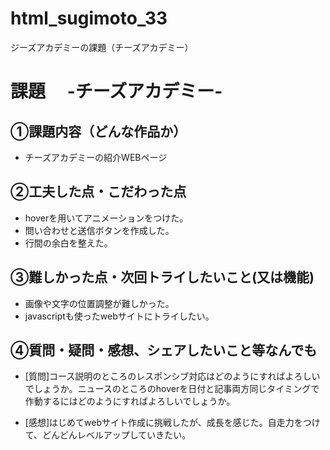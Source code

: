 # html_sugimoto_33
ジーズアカデミーの課題（チーズアカデミー）

# 課題　 -チーズアカデミー-

## ①課題内容（どんな作品か）
- チーズアカデミーの紹介WEBページ

## ②工夫した点・こだわった点
- hoverを用いてアニメーションをつけた。
- 問い合わせと送信ボタンを作成した。
- 行間の余白を整えた。

## ③難しかった点・次回トライしたいこと(又は機能)
- 画像や文字の位置調整が難しかった。
- javascriptも使ったwebサイトにトライしたい。

## ④質問・疑問・感想、シェアしたいこと等なんでも
- [質問]コース説明のところのレスポンシブ対応はどのようにすればよろしいでしょうか。ニュースのところのhoverを日付と記事両方同じタイミングで作動するにはどのようにすればよろしいでしょうか。

- [感想]はじめてwebサイト作成に挑戦したが、成長を感じた。自走力をつけて、どんどんレベルアップしていきたい。
